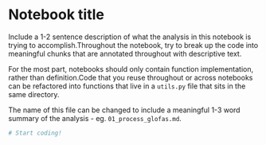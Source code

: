 # Notebook title

Include a 1-2 sentence description of what the analysis in this
notebook is trying to accomplish.Throughout the notebook,
try to break up the code into meaningful chunks that are annotated
throughout with descriptive text.

For the most part, notebooks should only contain function
implementation, rather than definition.Code that you reuse
throughout or across notebooks can be refactored into functions
that live in a `utils.py` file that sits in the same directory.

The name of this file can be changed to include a meaningful 1-3 word
summary of the analysis - eg. `01_process_glofas.md`.

```python
# Start coding!
```
